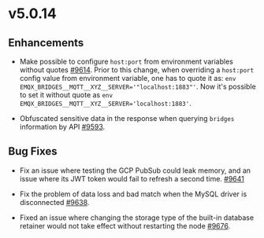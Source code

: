 # v5.0.14

## Enhancements

- Make possible to configure `host:port` from environment variables without quotes [#9614](https://github.com/emqx/emqx/pull/9614).
  Prior to this change, when overriding a `host:port` config value from environment variable, one has to quote it as:
  `env EMQX_BRIDGES__MQTT__XYZ__SERVER='"localhost:1883"'`.
  Now it's possible to set it without quote as `env EMQX_BRIDGES__MQTT__XYZ__SERVER='localhost:1883'`.

- Obfuscated sensitive data in the response when querying `bridges` information by API [#9593](https://github.com/emqx/emqx/pull/9593/).

## Bug Fixes

- Fix an issue where testing the GCP PubSub could leak memory, and an issue where its JWT token would fail to refresh a second time. [#9641](https://github.com/emqx/emqx/pull/9641)

- Fix the problem of data loss and bad match when the MySQL driver is disconnected [#9638](https://github.com/emqx/emqx/pull/9638).

- Fixed an issue where changing the storage type of the built-in database retainer would not take effect without restarting the node [#9676](https://github.com/emqx/emqx/pull/9676).
